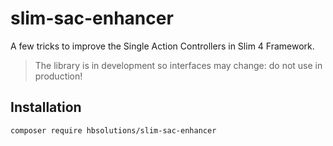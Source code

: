 # slim-sac-enhancer
A few tricks to improve the Single Action Controllers in Slim 4 Framework.

> The library is in development so interfaces may change: do not use in production!

## Installation
`composer require hbsolutions/slim-sac-enhancer`
